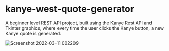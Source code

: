 # kanye-west-quote-generator
A beginner level REST API project, built using the Kanye Rest API and Tkinter graphics, where every time the user clicks the Kanye button, a new Kanye quote is generated.


![Screenshot 2022-03-11 002209](https://user-images.githubusercontent.com/71668108/158004024-be7d6176-5a64-4785-8f29-fdf38f0ce5b8.jpg)
